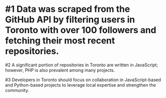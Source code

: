 <h1>#1 Data was scraped from the GitHub API by filtering users in Toronto with over 100 followers and fetching their most recent repositories.</h1>

#2 A significant portion of repositories in Toronto are written in JavaScript; however, PHP is also prevalent among many projects.

#3  Developers in Toronto should focus on collaboration in JavaScript-based and Python-based projects to leverage local expertise and strengthen the community.

